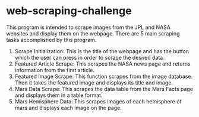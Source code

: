 # web-scraping-challenge
This program is intended to scrape images from the JPL and NASA websites and display them on the webpage.
There are 5 main scraping tasks accomplished by this program.
<ol>
  <li>Scrape Initialization: This is the title of the webpage and has the button which the user can press in order to scrape the desired data.</li>
  <li>Featured Article Scrape: This scrapes the NASA news page and returns information from the first article.</li>
  <li>Featured Image Scrape: This function scrapes from the image database. Then it takes the featured image and displays its title and image.</li>
  <li>Mars Data Scrape: This scrapes the data table from the Mars Facts page and displays them in a table format.</li>
  <li> Mars Hemisphere Data: This scrapes images of each hemisphere of mars and displays each image on the page.</li>
</ol>
